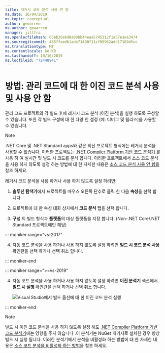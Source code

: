 ```yaml
---
title: 레거시 코드 분석 사용 안 함
ms.date: 10/04/2019
ms.topic: conceptual
author: gewarren
ms.author: gewarren
manager: jillfra
ms.openlocfilehash: 656b36e6d0a90bb44eaa5745312f1a57e1ea3474
ms.sourcegitcommit: 485ffaedb1ade71490f11cf05962add1718945cc
ms.translationtype: MT
ms.contentlocale: ko-KR
ms.lasthandoff: 10/16/2019
ms.locfileid: "72448941"
---
```

# <a name="how-to-enable-and-disable-binary-code-analysis-for-managed-code"></a>방법: 관리 코드에 대 한 이진 코드 분석 사용 및 사용 안 함

관리 코드 프로젝트의 각 빌드 후에 레거시 코드 분석 (이진 분석)을 실행 하도록 구성할 수 있습니다. 또한 각 빌드 구성에 대 한 다양 한 설정 (예: 디버그 및 릴리스)을 사용할 수 있습니다.

> [!NOTE]
> .NET Core 및 .NET Standard apps와 같은 최신 프로젝트 형식에는 레거시 분석을 사용할 수 없습니다. 이러한 프로젝트는 [.NET Compiler Platform 기반 코드 분석기](roslyn-analyzers-overview.md) 를 사용 하 여 실시간 및 빌드 시 코드를 분석 합니다. 이러한 프로젝트에서 소스 코드 분석을 사용 하지 않도록 설정 하는 방법에 대 한 자세한 내용은 [소스 코드 분석 사용 안 함을](disable-code-analysis.md)참조 하세요.

레거시 코드 분석을 사용 하거나 사용 하지 않도록 설정 하려면:

1. **솔루션 탐색기**에서 프로젝트를 마우스 오른쪽 단추로 클릭 한 다음 **속성**을 선택 합니다.

2. 프로젝트에 대 한 속성 대화 상자에서 **코드 분석** 탭을 선택 합니다.

3. **구성** 의 빌드 형식과 **플랫폼**의 대상 플랫폼을 지정 합니다. (Non-.NET Core/.NET Standard 프로젝트에만 해당)

::: moniker range="vs-2017"

4. 자동 코드 분석을 사용 하거나 사용 하지 않도록 설정 하려면 **빌드 시 코드 분석 사용** 확인란을 선택 하거나 선택 취소 합니다.

::: moniker-end

::: moniker range=">=vs-2019"

4. 자동 코드 분석을 사용 하거나 사용 하지 않도록 설정 하려면 **이진 분석기** 섹션에서 **빌드 시 실행** 확인란을 선택 하거나 선택 취소 합니다.

   ![Visual Studio에서 빌드 옵션에 대 한 이진 코드 분석 실행](media/run-on-build-binary-analyzers.png)

::: moniker-end

> [!NOTE]
> 빌드 시 이진 코드 분석을 사용 하지 않도록 설정 해도 [.NET Compiler Platform 기반 코드 분석기](roslyn-analyzers-overview.md)에는 영향을 주지 않습니다 .이 분석기는 NuGet 패키지로 설치한 경우 항상 빌드 시 실행 됩니다. 이러한 분석기에서 분석을 비활성화 하는 방법에 대 한 자세한 내용은 [소스 코드 분석을 비활성화 하는 방법](disable-code-analysis.md)을 참조 하세요.
